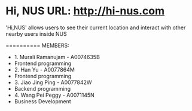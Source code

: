 Hi, NUS
URL: http://hi-nus.com
==========

'Hi,NUS' allows users to see their current location and interact with other nearby users inside NUS

==========
MEMBERS:
<ul>
<li>1. Murali Ramanujam - A0074635B </li>
<li>Frontend programming</li>
<li>2. Han Yu - A0077864M</li>
<li>Frontend programming</li>
<li>3. Jiao Jing Ping - A0077842W</li>
<li>Backend programming </li>
<li>4. Wang Pei Peggy - A0071145N</li>
<li>Business Development</li>


